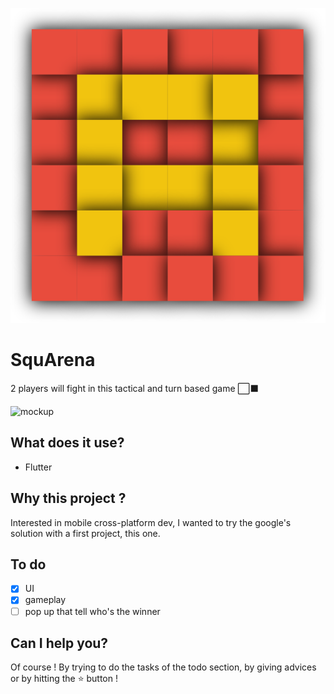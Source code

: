![logo](./squarena/assets/images/logo.png)

# SquArena
2 players will fight in this tactical and turn based game ⬜⬛


![mockup](./OpusMundi/Assets/screen2.png)

## What does it use?
  - Flutter

## Why this project ?
Interested in mobile cross-platform dev, I wanted to try the google's solution with a first project, this one.

## To do
- [X] UI
- [X] gameplay
- [ ] pop up that tell who's the winner

## Can I help you?
Of course ! By trying to do the tasks of the todo section, by giving advices or by hitting the :star: button !
